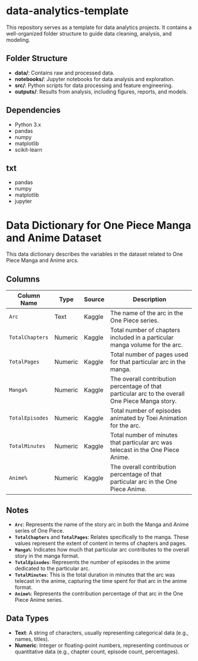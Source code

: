 # data-analytics-template

This repository serves as a template for data analytics projects. It contains a well-organized folder structure to guide data cleaning, analysis, and modeling.

## Folder Structure

- **data/**: Contains raw and processed data.
- **notebooks/**: Jupyter notebooks for data analysis and exploration.
- **src/**: Python scripts for data processing and feature engineering.
- **outputs/**: Results from analysis, including figures, reports, and models.

## Dependencies

- Python 3.x
- pandas
- numpy
- matplotlib
- scikit-learn

## txt

- pandas
- numpy
- matplotlib
- jupyter

# Data Dictionary for One Piece Manga and Anime Dataset

This data dictionary describes the variables in the dataset related to One Piece Manga and Anime arcs.

## Columns

| Column Name        | Type    | Source  | Description                                                                                     |
|--------------------|---------|---------|-------------------------------------------------------------------------------------------------|
| `Arc`              | Text    | Kaggle  | The name of the arc in the One Piece series.                                                   |
| `TotalChapters`    | Numeric | Kaggle  | Total number of chapters included in a particular manga volume for the arc.                      |
| `TotalPages`       | Numeric | Kaggle  | Total number of pages used for that particular arc in the manga.                                |
| `Manga%`           | Numeric | Kaggle  | The overall contribution percentage of that particular arc to the overall One Piece Manga story.|
| `TotalEpisodes`    | Numeric | Kaggle  | Total number of episodes animated by Toei Animation for the arc.                                |
| `TotalMinutes`     | Numeric | Kaggle  | Total number of minutes that particular arc was telecast in the One Piece Anime.               |
| `Anime%`           | Numeric | Kaggle  | The overall contribution percentage of that particular arc in the One Piece Anime.              |

## Notes

- **`Arc`**: Represents the name of the story arc in both the Manga and Anime series of One Piece.
- **`TotalChapters`** and **`TotalPages`**: Relates specifically to the manga. These values represent the extent of content in terms of chapters and pages.
- **`Manga%`**: Indicates how much that particular arc contributes to the overall story in the manga format.
- **`TotalEpisodes`**: Represents the number of episodes in the anime dedicated to the particular arc.
- **`TotalMinutes`**: This is the total duration in minutes that the arc was telecast in the anime, capturing the time spent for that arc in the anime format.
- **`Anime%`**: Represents the contribution percentage of that arc in the One Piece Anime series.

## Data Types

- **Text**: A string of characters, usually representing categorical data (e.g., names, titles).
- **Numeric**: Integer or floating-point numbers, representing continuous or quantitative data (e.g., chapter count, episode count, percentages).

